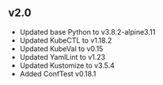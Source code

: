 v2.0
----

* Updated base Python to v3.8.2-alpine3.11
* Updated KubeCTL to v1.18.2
* Updated KubeVal to v0.15
* Updated YamlLint to v1.23
* Updated Kustomize to v3.5.4
* Added ConfTest v0.18.1

